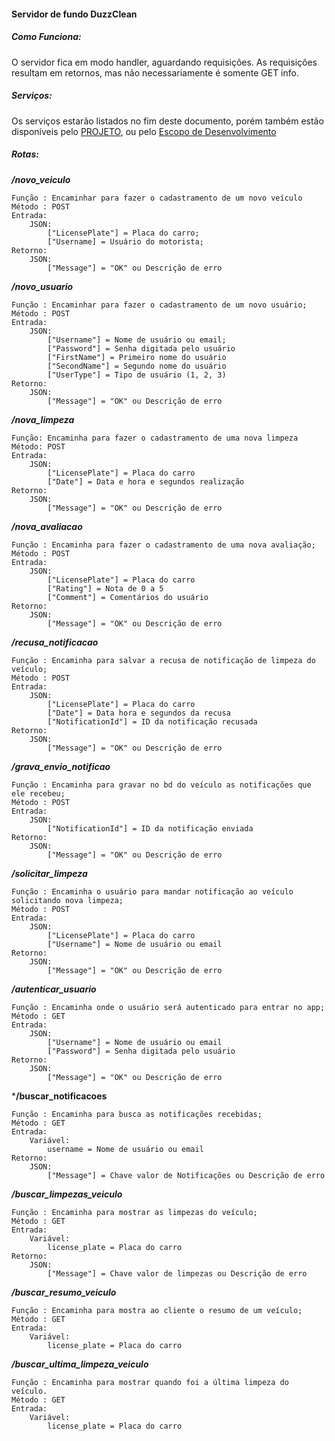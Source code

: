 #### Servidor de fundo DuzzClean

##### Como Funciona:
O servidor fica em modo handler, aguardando requisições. As requisições resultam em retornos, mas não necessariamente é somente GET info. 

##### Serviços:

Os serviços estarão listados no fim deste documento, porém também estão disponíveis pelo [PROJETO](https://github.com/Duzz-Clean/DuzzClean-API/projects/1), ou pelo [Escopo de Desenvolvimento](https://github.com/Duzz-Clean/DuzzClean-API/issues/1)

##### Rotas:

*__/novo_veiculo__*
        
    Função : Encaminhar para fazer o cadastramento de um novo veículo
    Método : POST
    Entrada:
        JSON: 
            ["LicensePlate"] = Placa do carro;
            ["Username] = Usuário do motorista;
    Retorno:
        JSON:
            ["Message"] = "OK" ou Descrição de erro

*__/novo_usuario__*

    Função : Encaminhar para fazer o cadastramento de um novo usuário;
    Método : POST
    Entrada:
        JSON:
            ["Username"] = Nome de usuário ou email;
            ["Password"] = Senha digitada pelo usuário
            ["FirstName"] = Primeiro nome do usuário
            ["SecondName"] = Segundo nome do usuário
            ["UserType"] = Tipo de usuário (1, 2, 3)
    Retorno:
        JSON:
            ["Message"] = "OK" ou Descrição de erro

*__/nova_limpeza__*
    
    Função: Encaminha para fazer o cadastramento de uma nova limpeza
    Método: POST
    Entrada:
        JSON:
            ["LicensePlate"] = Placa do carro
            ["Date"] = Data e hora e segundos realização
    Retorno:
        JSON:
            ["Message"] = "OK" ou Descrição de erro



*__/nova_avaliacao__* 

    Função : Encaminha para fazer o cadastramento de uma nova avaliação;
    Método : POST
    Entrada:
        JSON:
            ["LicensePlate"] = Placa do carro
            ["Rating"] = Nota de 0 a 5
            ["Comment"] = Comentários do usuário
    Retorno:
        JSON:
            ["Message"] = "OK" ou Descrição de erro

*__/recusa_notificacao__* 

    Função : Encaminha para salvar a recusa de notificação de limpeza do veículo;
    Método : POST
    Entrada:
        JSON:
            ["LicensePlate"] = Placa do carro
            ["Date"] = Data hora e segundos da recusa
            ["NotificationId"] = ID da notificação recusada
    Retorno:
        JSON:
            ["Message"] = "OK" ou Descrição de erro

*__/grava_envio_notificao__* 

    Função : Encaminha para gravar no bd do veículo as notificações que ele recebeu;
    Método : POST
    Entrada:
        JSON:
            ["NotificationId"] = ID da notificação enviada
    Retorno:
        JSON:
            ["Message"] = "OK" ou Descrição de erro
        

*__/solicitar_limpeza__*  
    
    Função : Encaminha o usuário para mandar notificação ao veículo solicitando nova limpeza;
    Método : POST
    Entrada:
        JSON:
            ["LicensePlate"] = Placa do carro
            ["Username"] = Nome de usuário ou email
    Retorno:
        JSON:
            ["Message"] = "OK" ou Descrição de erro

*__/autenticar_usuario__*

    Função : Encaminha onde o usuário será autenticado para entrar no app;
    Método : GET
    Entrada:
        JSON:
            ["Username"] = Nome de usuário ou email
            ["Password"] = Senha digitada pelo usuário
    Retorno:
        JSON:
            ["Message"] = "OK" ou Descrição de erro

*__/buscar_notificacoes__

    Função : Encaminha para busca as notificações recebidas;
    Método : GET
    Entrada:
        Variável:
            username = Nome de usuário ou email
    Retorno:
        JSON:
            ["Message"] = Chave valor de Notificações ou Descrição de erro

*__/buscar_limpezas_veiculo__*

    Função : Encaminha para mostrar as limpezas do veículo;
    Método : GET
    Entrada:
        Variável:
            license_plate = Placa do carro
    Retorno:
        JSON:
            ["Message"] = Chave valor de limpezas ou Descrição de erro

*__/buscar_resumo_veiculo__*

    Função : Encaminha para mostra ao cliente o resumo de um veículo;
    Método : GET
    Entrada: 
        Variável:
            license_plate = Placa do carro
*__/buscar_ultima_limpeza_veiculo__*

    Função : Encaminha para mostrar quando foi a última limpeza do veículo.
    Método : GET
    Entrada:
        Variável:
            license_plate = Placa do carro
